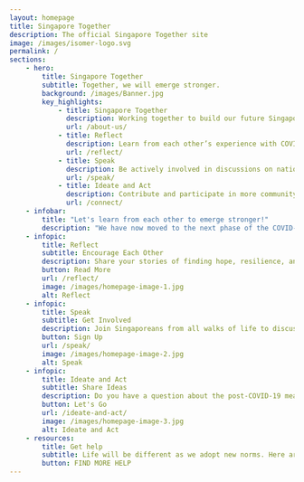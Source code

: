 ```yaml
---
layout: homepage
title: Singapore Together
description: The official Singapore Together site
image: /images/isomer-logo.svg
permalink: /
sections:
    - hero:
        title: Singapore Together
        subtitle: Together, we will emerge stronger. 
        background: /images/Banner.jpg
        key_highlights:
            - title: Singapore Together
              description: Working together to build our future Singapore.
              url: /about-us/
            - title: Reflect
              description: Learn from each other’s experience with COVID-19.
              url: /reflect/
            - title: Speak
              description: Be actively involved in discussions on national issues.
              url: /speak/
            - title: Ideate and Act
              description: Contribute and participate in more community initiatives.
              url: /connect/
    - infobar:
        title: "Let's learn from each other to emerge stronger!"
        description: "We have now moved to the next phase of the COVID-19 crisis: recovery. It’s time to turn our attention to the ways we can recover from the disruption to our lives and prepare for a new normal."
    - infopic:
        title: Reflect
        subtitle: Encourage Each Other
        description: Share your stories of finding hope, resilience, and kindness amid the challenges faced during COVID-19. Reflect on your own experience and share your learnings to encourage each other.
        button: Read More
        url: /reflect/
        image: /images/homepage-image-1.jpg
        alt: Reflect
    - infopic:
        title: Speak
        subtitle: Get Involved
        description: Join Singaporeans from all walks of life to discuss national policies and community issues. Together, we can better understand one another and solve issues together.
        button: Sign Up
        url: /speak/
        image: /images/homepage-image-2.jpg
        alt: Speak
    - infopic:
        title: Ideate and Act
        subtitle: Share Ideas
        description: Do you have a question about the post-COVID-19 measures? Share your thoughts or pose a challenge for the community to solve. Together, we can make things happen for the benefit of all.
        button: Let's Go
        url: /ideate-and-act/
        image: /images/homepage-image-3.jpg
        alt: Ideate and Act
    - resources:
        title: Get help
        subtitle: Life will be different as we adopt new norms. Here are some ways we can help each other cope with the new normal.
        button: FIND MORE HELP
---
```

